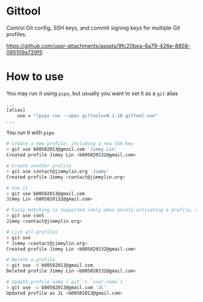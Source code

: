 # Gittool

Control Git config, SSH keys, and commit signing keys for multiple Git profiles.

https://github.com/user-attachments/assets/9fc20bea-6a79-426e-8858-085109a729f5

# How to use

You may run it using `pipx`, but usually you want to set it as a `git` alias

```sh
...
[alias]
	use = "!pipx run --spec gittool==0.1.10 gittool-use"
...
```

You run it with `pipx`

```sh
# Create a new profile, including a new SSH key
> git use b00502013@gmail.com 'Jimmy Lin'
Created profile Jimmy Lin <b005020132@gmail.com>

# Create another profile
> git use contact@jimmylin.org 'Jimmy'
Created profile Jimmy <contact@jimmylin.org>

# Use it
> git use b00502013@gmail.com
Jimmy Lin <b005020132@gmail.com>

# Fuzzy matching is supported (only when purely activating a profile, not deleting or updating)
> git use cont
Jimmy <contact@jimmylin.org>

# List all profiles
> git use
* Jimmy <contact@jimmylin.org>
Created profile Jimmy Lin <b005020132@gmail.com>

# Delete a profile
> git use -d b00502013@gmail.com
Deleted profile Jimmy Lin <b005020132@gmail.com>

# Update profile name (`git`'s `user.name`)
> git use -u b00502013@gmail.com 'JL'
Updated profile as JL <b00502013@gmail.com>
```
